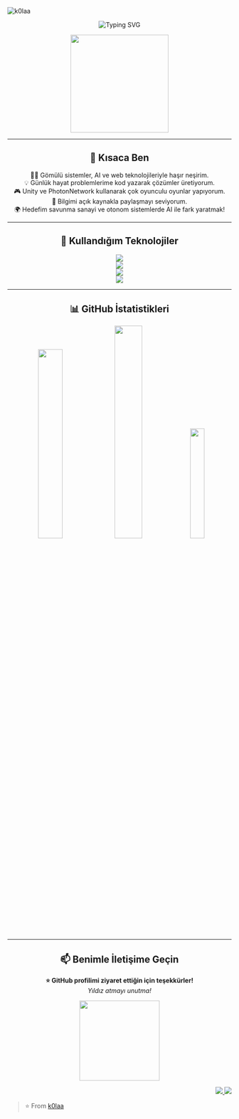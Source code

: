 <!-- Ziyaretçi Sayacı -->
<p align="left">
  <img src="https://komarev.com/ghpvc/?username=k0laa&label=Profile+Views&color=blueviolet&style=for-the-badge" alt="k0laa" />
</p>

<p align="center">
<img src="https://readme-typing-svg.demolab.com?font=Fira+Code&pause=1000&color=1BF760&width=435&lines=%F0%9F%91%8B+Merhaba%2C+Ben+Bu%C4%9Fra+Yal%C3%A7%C4%B1n!;+G%C3%B6m%C3%BCl%C3%BC+Sistemler+%26+AI+Geli%C5%9Ftiricisi" alt="Typing SVG" / />
</p>

<p align="center">
  <img src="https://media.giphy.com/media/qgQUggAC3Pfv687qPC/giphy.gif" width="220"/>
</p>

---

<!-- Profil -->
<h2 align="center">🌟 Kısaca Ben</h2>
<p align="center">
  👨‍💻 Gömülü sistemler, AI ve web teknolojileriyle haşır neşirim.<br>
  💡 Günlük hayat problemlerime kod yazarak çözümler üretiyorum.<br>
  🎮 Unity ve PhotonNetwork kullanarak çok oyunculu oyunlar yapıyorum.<br>
  🧠 Bilgimi açık kaynakla paylaşmayı seviyorum.<br>
  🌍 Hedefim savunma sanayi ve otonom sistemlerde AI ile fark yaratmak!
</p>

---

<h2 align="center">🧰 Kullandığım Teknolojiler </h2>
<p align="center">
  <img src="https://skillicons.dev/icons?i=py,cs,java" /> <br>
  <img src="https://skillicons.dev/icons?i=qt,arduino,unity,github" /><br>
  <img src="https://skillicons.dev/icons?i=sqlite,flask,selenium,opencv,sklearn,tensorflow" /><br>
  <img src="https://skillicons.dev/icons?i=git,md,pycharm,ubuntu,ros" />
</p>

---

<!-- GitHub İstatistik Kartları -->
<h2 align="center">📊 GitHub İstatistikleri</h2>
<p align="center">
  <img src="https://github-readme-stats.vercel.app/api?username=k0laa&show_icons=true&theme=tokyonight&hide_title=false&count_private=true&include_all_commits=true" width="33%" />
  <img src="https://github-readme-streak-stats.herokuapp.com?user=k0laa&theme=tokyonight&date_format=M%20j%5B%2C%20Y%5D" width="35%" />
  <img src="https://github-readme-stats.vercel.app/api/top-langs/?username=k0laa&layout=compact&theme=tokyonight" width="25.2%" />
</p>

---

<h2 align="center">📫 Benimle İletişime Geçin</h2>

<p align="center">
  <b>⭐️ GitHub profilimi ziyaret ettiğin için teşekkürler!</b><br>
  <i>Yıldız atmayı unutma!</i>
</p>
<!-- Eğlenceli GIF -->
<p align="center">
  <img src="https://media.giphy.com/media/ZVik7pBtu9dNS/giphy.gif" width="180">
</p>
<!-- Bağlantılar -->
<p align="right">
  <a href="https://linkedin.com/in/bugrayalcin8" target="_blank">
    <img src="https://img.shields.io/badge/LinkedIn-blue?logo=linkedin&style=for-the-badge" />
  </a>
  <a href="mailto:bugrayalcn1@gmail.com" target="_blank">
    <img src="https://img.shields.io/badge/E--Mail-D14836?style=for-the-badge&logo=gmail&logoColor=white"/>
  </a>
</p>


> ⭐️ From [k0laa](https://github.com/k0laa)


